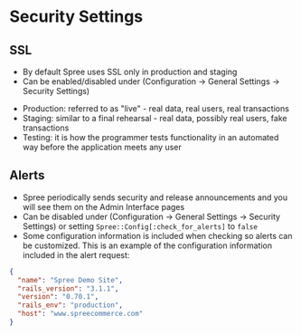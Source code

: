 # Security Settings

## SSL
* By default Spree uses SSL only in production and staging
* Can be enabled/disabled under (Configuration -> General Settings -> Security Settings)

> 
- Production: referred to as "live" - real data, real users, real transactions
- Staging: similar to a final rehearsal - real data, possibly real users, fake transactions
- Testing: it is how the programmer tests functionality in an automated way before the 
application meets any user

## Alerts
* Spree periodically sends security and release announcements and you will see 
them on the Admin Interface pages
* Can be disabled under (Configuration -> General Settings -> Security Settings) or setting
`Spree::Config[:check_for_alerts]` to `false`
* Some configuration information is included when checking so alerts can be customized. This is an
 example of the configuration information included in the alert request:

```json
{
  "name": "Spree Demo Site",
  "rails_version": "3.1.1",
  "version": "0.70.1",
  "rails_env": "production",
  "host": "www.spreecommerce.com"
}
```
